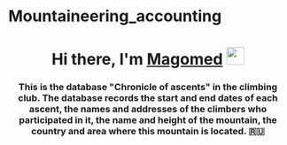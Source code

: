# Mountaineering_accounting
<h1 align="center">Hi there, I'm <a href="https://daniilshat.ru/" target="_blank">Magomed</a> 
<img src="https://github.com/blackcater/blackcater/raw/main/images/Hi.gif" height="32"/></h1>
<h3 align="center">This is the database "Chronicle of ascents" in the climbing club. The database records the start and end dates of each ascent, the names and addresses of the climbers who participated in it, the name and height of the mountain, the country and area where this mountain is located. 🇷🇺</h3>
